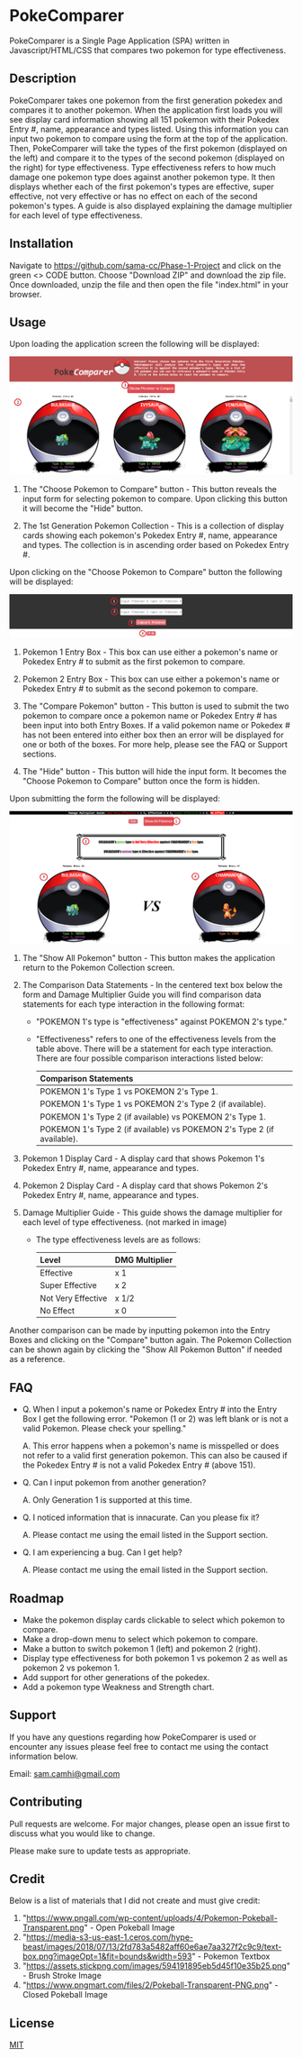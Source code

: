 # PokeComparer

PokeComparer is a Single Page Application (SPA) written in Javascript/HTML/CSS that compares two pokemon for type effectiveness.

## Description

PokeComparer takes one pokemon from the first generation pokedex and compares it to another pokemon. When the application first loads you will see display card information showing all 151 pokemon with their Pokedex Entry #, name, appearance and types listed. Using this information you can input two pokemon to compare using the form at the top of the application. Then, PokeComparer will take the types of the first pokemon (displayed on the left) and compare it to the types of the second pokemon (displayed on the right) for type effectiveness. Type effectiveness refers to how much damage one pokemon type does against another pokemon type. It then displays whether each of the first pokemon's types are effective, super effective, not very effective or has no effect on each of the second pokemon's types. A guide is also displayed explaining the damage multiplier for each level of type effectiveness. 

## Installation

Navigate to https://github.com/sama-cc/Phase-1-Project and click on the green <> CODE button. Choose "Download ZIP" and download the zip file. Once downloaded, unzip the file and then open the file "index.html" in your browser.

## Usage

Upon loading the application screen the following will be displayed:

![PokeCompare Homescreen](pokecomparehome.png)

1. The "Choose Pokemon to Compare" button - This button reveals the input form for selecting pokemon to compare. Upon clicking this button it will become the "Hide" button.

2. The 1st Generation Pokemon Collection - This is a collection of display cards showing each pokemon's Pokedex Entry #, name, appearance and types. The collection is in ascending order based on Pokedex Entry #.

Upon clicking on the "Choose Pokemon to Compare" button the following will be displayed:

![Comparison Form](pokeform.png)

1. Pokemon 1 Entry Box - This box can use either a pokemon's name or Pokedex Entry # to submit as the first pokemon to compare.

2. Pokemon 2 Entry Box - This box can use either a pokemon's name or Pokedex Entry # to submit as the second pokemon to compare.

3. The "Compare Pokemon" button - This button is used to submit the two pokemon to compare once a pokemon name or Pokedex Entry # has been input into both Entry Boxes. If a valid pokemon name or Pokedex # has not been entered into either box then an error will be displayed for one or both of the boxes. For more help, please see the FAQ or Support sections.

4. The "Hide" button - This button will hide the input form. It becomes the "Choose Pokemon to Compare" button once the form is hidden.

Upon submitting the form the following will be displayed:

![Comparison View](comparisondata.png)

1. The "Show All Pokemon" button - This button makes the application return to the Pokemon Collection screen.

2. The Comparison Data Statements - In the centered text box below the form and Damage Multiplier Guide you will find comparison data statements for each type interaction in the following format:

    - "POKEMON 1's type is "effectiveness" against POKEMON 2's type."

    - "Effectiveness" refers to one of the effectiveness levels from the table above. There will be a statement for each type interaction. There are four possible comparison interactions listed below:

        | Comparison Statements                                                                        |
        | ----------------------------------------------------------------------- |
        | POKEMON 1's Type 1 vs POKEMON 2's Type 1.                               |
        | POKEMON 1's Type 1 vs POKEMON 2's Type 2 (if available).                |
        | POKEMON 1's Type 2 (if available) vs POKEMON 2's Type 1.                |
        | POKEMON 1's Type 2 (if available) vs POKEMON 2's Type 2 (if available). |

3. Pokemon 1 Display Card - A display card that shows Pokemon 1's Pokedex Entry #, name, appearance and types.

4. Pokemon 2 Display Card - A display card that shows Pokemon 2's Pokedex Entry #, name, appearance and types.

5. Damage Multiplier Guide - This guide shows the damage multiplier for each level of type effectiveness. (not marked in image)
    - The type effectiveness levels are as follows:

        | Level              | DMG Multiplier  |
        | ------------------ | --------------- |
        | Effective          | x 1             |
        | Super Effective    | x 2             |
        | Not Very Effective | x 1/2           |
        | No Effect          | x 0             |   

Another comparison can be made by inputting pokemon into the Entry Boxes and clicking on the "Compare" button again. The Pokemon Collection can be shown again by clicking the "Show All Pokemon Button" if needed as a reference.

## FAQ

- Q. When I input a pokemon's name or Pokedex Entry # into the Entry Box I get the following error. "Pokemon (1 or 2) was left blank or is not a valid Pokemon. Please check your spelling."

    A. This error happens when a pokemon's name is misspelled or does not refer to a valid first generation pokemon. This can also be caused if the Pokedex Entry # is not a valid Pokedex Entry # (above 151).

- Q. Can I input pokemon from another generation?

    A. Only Generation 1 is supported at this time.

- Q. I noticed information that is innacurate. Can you please fix it?

    A. Please contact me using the email listed in the Support section.

- Q. I am experiencing a bug. Can I get help?

    A. Please contact me using the email listed in the Support section.

## Roadmap

- Make the pokemon display cards clickable to select which pokemon to compare.
- Make a drop-down menu to select which pokemon to compare.
- Make a button to switch pokemon 1 (left) and pokemon 2 (right).
- Display type effectiveness for both pokemon 1 vs pokemon 2 as well as pokemon 2 vs pokemon 1.
- Add support for other generations of the pokedex.
- Add a pokemon type Weakness and Strength chart.

## Support

If you have any questions regarding how PokeComparer is used or encounter any issues please feel free to contact me using the contact information below.

Email: sam.camhi@gmail.com
## Contributing

Pull requests are welcome. For major changes, please open an issue first
to discuss what you would like to change.

Please make sure to update tests as appropriate.

## Credit

Below is a list of materials that I did not create and must give credit:

1. "https://www.pngall.com/wp-content/uploads/4/Pokemon-Pokeball-Transparent.png" - Open Pokeball Image
2. "https://media-s3-us-east-1.ceros.com/hype-beast/images/2018/07/13/2fd783a5482aff60e6ae7aa327f2c9c9/text-box.png?imageOpt=1&fit=bounds&width=593" - Pokemon Textbox
3. "https://assets.stickpng.com/images/594191895eb5d45f10e35b25.png" - Brush Stroke Image
4. "https://www.pngmart.com/files/2/Pokeball-Transparent-PNG.png" - Closed Pokeball Image

## License

[MIT](https://choosealicense.com/licenses/mit/)